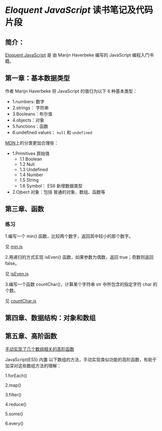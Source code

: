 # *Eloquent JavaScript* 读书笔记及代码片段


## 简介：

[Eloquent JavaScript](http://eloquentjavascript.net/index.html) 是 由 Marijn Haverbeke 编写的 JavaScript 编程入门书籍。

## 第一章：基本数据类型

作者 Marijn Haverbeke 将 JavaScript 的值归为以下 6 种基本类型：

- 1.numbers: 数字
- 2.strings： 字符串
- 3.Booleans：布尔值
- 4.objects：对象
- 5.functions：函数
- 6.undefined values： `null` 和 `undefined`


[MDN](https://developer.mozilla.org/en-US/docs/Web/JavaScript/Data_structures)上的分类更加合理些：

- 1.Primitives 原始值 
    - 1.1 Boolean
    - 1.2 Null
    - 1.3 Undefined
    - 1.4 Number
    - 1.5 String
    - 1.6 Symbol： ES6 新增数据类型
- 2.Ojbect 对象：包括 普通的对象、数组、函数等



## 第三章、函数 

### 练习

1.编写一个 min() 函数，比较两个数字，返回其中较小的那个数字。 

见 [min.js](./min.js)

2.用递归的方式实现 isEven() 函数，如果参数为偶数，返回 true；奇数则返回 false。

见 [isEven.js](./isEven.js)

3.编写一个函数 countChar()，计算某个字符串 str 中所包含的指定字符 char 的个数。

见 [countChar.js](./countChar.js)


## 第四章、数据结构：对象和数组






## 第五章、高阶函数 

[手动实现了几个数组相关的高阶函数](./higher_order_functions.md)

JavaScript(ES5) 内置 以下数组的方法，手动实现类似功能的高阶函数，有助于加深对这些数组方法的理解：

1.forEach()

2.map()

3.filter()

4.reduce()

5.some()

6.every()





